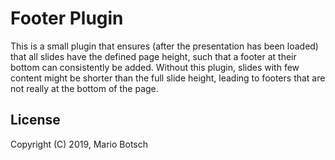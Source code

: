 # Footer Plugin

This is a small plugin that ensures (after the presentation has been loaded) that all slides have the defined page height, such that a footer at their bottom can consistently be added. Without this plugin, slides with few content might be shorter than the full slide height, leading to footers that are not really at the bottom of the page.


## License

Copyright (C) 2019, Mario Botsch

